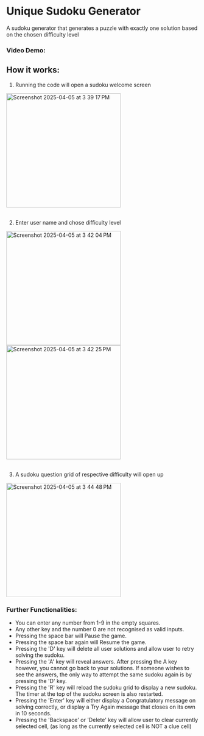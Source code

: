 # Unique Sudoku Generator
A sudoku generator that generates a puzzle with exactly one solution based on the chosen difficulty level



### Video Demo: 
<URL HERE>

## How it works:

1. Running the code will open a sudoku welcome screen
<img width="300" alt="Screenshot 2025-04-05 at 3 39 17 PM" src="https://github.com/user-attachments/assets/11831632-de06-4277-bd2c-d81b306a9ea5" />

<br>
<br>
  
2. Enter user name and chose difficulty level
<img width="300" alt="Screenshot 2025-04-05 at 3 42 04 PM" src="https://github.com/user-attachments/assets/d1749068-2f73-4e84-bbd5-326baa4034d6" />

<img width="300" alt="Screenshot 2025-04-05 at 3 42 25 PM" src="https://github.com/user-attachments/assets/eae8e38c-8af5-4728-b2f3-c7f0ccd63330" />

<br>
<br>
  
3. A sudoku question grid of respective difficulty will open up
<img width="300" alt="Screenshot 2025-04-05 at 3 44 48 PM" src="https://github.com/user-attachments/assets/fb788e1c-e9f7-4f66-a7dc-bfc4d07e68c0" />


### Further Functionalities:

- You can enter any number from 1-9 in the empty squares.
- Any other key and the number 0 are not recognised as valid inputs.
- Pressing the space bar will Pause the game.
- Pressing the space bar again will Resume the game.
- Pressing the 'D' key will delete all user solutions and allow user to retry solving the sudoku.
- Pressing the 'A' key will reveal answers.
  After pressing the A key however, you cannot go back to your solutions.
  If someone wishes to see the answers, the only way to attempt the same sudoku again is by pressing the 'D' key.
- Pressing the 'R' key will reload the sudoku grid to display a new sudoku.
  The timer at the top of the sudoku screen is also restarted.
- Pressing the 'Enter' key will either display a Congratulatory message on solving correctly,
  or display a Try Again message that closes on its own in 10 seconds.
- Pressing the 'Backspace' or 'Delete' key will allow user to clear currently selected cell,
  (as long as the currently selected cell is NOT a clue cell)
